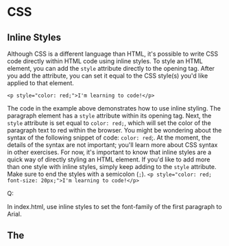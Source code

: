 # CSS
## Inline Styles
Although CSS is a different language than HTML, it's possible to write CSS code directly within HTML code using inline styles.
To style an HTML element, you can add the `style` attribute directly to the opening tag. After you add the attribute, you can set it equal to the CSS style(s) you'd like applied to that element.
```
<p style="color: red;">I'm learning to code!</p>
```
The code in the example above demonstrates how to use inline styling. The paragraph element has a `style` attribute within its opening tag. Next, the `style` attribute is set equal to `color: red;`, which will set the color of the paragraph text to red within the browser.
You might be wondering about the syntax of the following snippet of code: `color: red`;. At the moment, the details of the syntax are not important; you'll learn more about CSS syntax in other exercises. For now, it's important to know that inline styles are a quick way of directly styling an HTML element.
If you'd like to add more than one style with inline styles, simply keep adding to the `style` attribute. Make sure to end the styles with a semicolon (`;`).
`<p style="color: red; font-size: 20px;">I'm learning to code!</p>`

Q:

In index.html, use inline styles to set the font-family of the first paragraph to Arial.


## The <style> Tag
Inline styles are a fast way of styling HTML, but they also have limitations. If you wanted to style, for example, multiple `<h1>` elements, you would have to add inline styling to each element manually. In addition, you would also have to maintain the HTML code when additional `<h1>` elements are added.
Fortunately, HTML allows you to write CSS code in its own dedicated section with the `<style>` element. CSS can be written between opening and closing `<style>` tags. To use the `<style>` element, it must be placed inside of the `<head>` element.
```
<head>
  <style>
  </style>
</head>
```
After adding a `<style>` tag in the head section, you can begin writing CSS code.
```
<head>
  <style>
    p {
      color: red;
      font-size: 20px;
    }
  </style>
</head>
```
The CSS code in the example above changes the color of all paragraph text to red and also changes the size of the text to 20 pixels. Note how the syntax of the CSS code matches (for the most part) the syntax you used for inline styling. The main difference is that you can specify which elements to apply the styling to.
Again, the details of the CSS syntax in the example above aren't important at the moment. You will learn more about the details of CSS syntax in later lessons.
Q:
First, add a <style> element in the head of index.html. Then, make sure to delete the inline styles that you added to the paragraph.
Add the inline styles that you removed from the `<p>` element to the `<style>` element in the head.


## The .css file

Developers avoid mixing code by storing HTML and CSS code in separate files (HTML files contain only HTML code, 
and CSS files contain only CSS code).
You can create a CSS file by using the .css file name extension, like so: style.css

With a CSS file, you can write all the CSS code needed to style a page 
without sacrificing the readability and maintainability of your HTML file.

Q:
Take a look at index.html. Cut the CSS code in between the opening and closing <style> tags 
and paste it directly in the new file called style.css.
  
Make sure to delete the remaining <style> element (now empty) from index.html.






